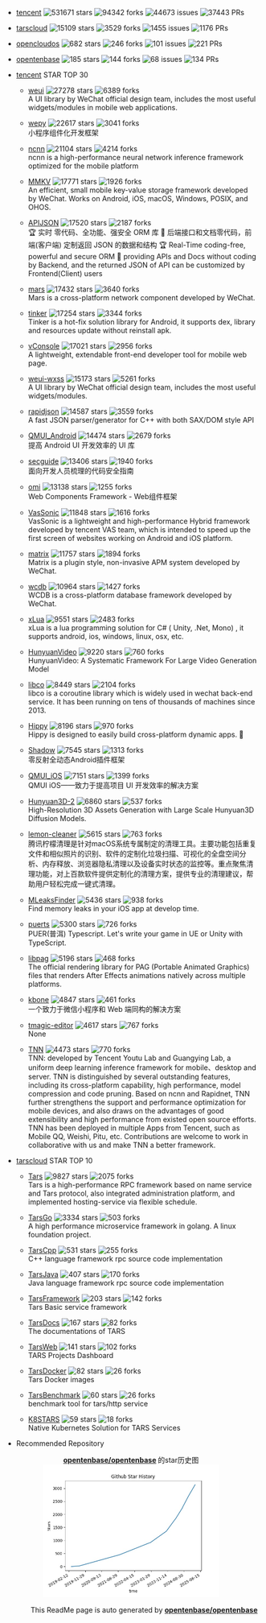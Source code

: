 
+ [tencent](https://github.com/tencent)
![531671 stars](https://img.shields.io/badge/Stars-531671-green)
![94342 forks](https://img.shields.io/badge/Forks-94342-green)
![44673 issues](https://img.shields.io/badge/Issues-44673-green)
![37443 PRs](https://img.shields.io/badge/PRs-37443-green)

+ [tarscloud](https://github.com/tarscloud)
![15109 stars](https://img.shields.io/badge/Stars-15109-green)
![3529 forks](https://img.shields.io/badge/Forks-3529-green)
![1455 issues](https://img.shields.io/badge/Issues-1455-green)
![1176 PRs](https://img.shields.io/badge/PRs-1176-green)

+ [opencloudos](https://github.com/opencloudos)
![682 stars](https://img.shields.io/badge/Stars-682-green)
![246 forks](https://img.shields.io/badge/Forks-246-green)
![101 issues](https://img.shields.io/badge/Issues-101-green)
![221 PRs](https://img.shields.io/badge/PRs-221-green)

+ [opentenbase](https://github.com/opentenbase)
![185 stars](https://img.shields.io/badge/Stars-185-green)
![144 forks](https://img.shields.io/badge/Forks-144-green)
![68 issues](https://img.shields.io/badge/Issues-68-green)
![134 PRs](https://img.shields.io/badge/PRs-134-green)



+ [tencent](https://github.com/tencent) STAR TOP 30
    
    + [weui](https://github.com/tencent/weui) 
    ![27278 stars](https://img.shields.io/badge/Stars-27278-green)
    ![6389 forks](https://img.shields.io/badge/Forks-6389-green)  
    A UI library by WeChat official design team, includes the most useful widgets/modules in mobile web applications.
    
    + [wepy](https://github.com/tencent/wepy) 
    ![22617 stars](https://img.shields.io/badge/Stars-22617-green)
    ![3041 forks](https://img.shields.io/badge/Forks-3041-green)  
    小程序组件化开发框架
    
    + [ncnn](https://github.com/tencent/ncnn) 
    ![21104 stars](https://img.shields.io/badge/Stars-21104-green)
    ![4214 forks](https://img.shields.io/badge/Forks-4214-green)  
    ncnn is a high-performance neural network inference framework optimized for the mobile platform
    
    + [MMKV](https://github.com/tencent/MMKV) 
    ![17771 stars](https://img.shields.io/badge/Stars-17771-green)
    ![1926 forks](https://img.shields.io/badge/Forks-1926-green)  
    An efficient, small mobile key-value storage framework developed by WeChat. Works on Android, iOS, macOS, Windows, POSIX, and OHOS.
    
    + [APIJSON](https://github.com/tencent/APIJSON) 
    ![17520 stars](https://img.shields.io/badge/Stars-17520-green)
    ![2187 forks](https://img.shields.io/badge/Forks-2187-green)  
    🏆 实时 零代码、全功能、强安全 ORM 库 🚀 后端接口和文档零代码，前端(客户端) 定制返回 JSON 的数据和结构 🏆 Real-Time coding-free, powerful and secure ORM 🚀  providing APIs and Docs without coding by Backend, and the returned JSON of API can be customized by Frontend(Client) users
    
    + [mars](https://github.com/tencent/mars) 
    ![17432 stars](https://img.shields.io/badge/Stars-17432-green)
    ![3640 forks](https://img.shields.io/badge/Forks-3640-green)  
    Mars is a cross-platform network component  developed by WeChat.
    
    + [tinker](https://github.com/tencent/tinker) 
    ![17254 stars](https://img.shields.io/badge/Stars-17254-green)
    ![3344 forks](https://img.shields.io/badge/Forks-3344-green)  
    Tinker is a hot-fix solution library for Android, it supports dex, library and resources update without reinstall apk.
    
    + [vConsole](https://github.com/tencent/vConsole) 
    ![17021 stars](https://img.shields.io/badge/Stars-17021-green)
    ![2956 forks](https://img.shields.io/badge/Forks-2956-green)  
    A lightweight, extendable front-end developer tool for mobile web page.
    
    + [weui-wxss](https://github.com/tencent/weui-wxss) 
    ![15173 stars](https://img.shields.io/badge/Stars-15173-green)
    ![5261 forks](https://img.shields.io/badge/Forks-5261-green)  
    A UI library by WeChat official design team, includes the most useful widgets/modules.
    
    + [rapidjson](https://github.com/tencent/rapidjson) 
    ![14587 stars](https://img.shields.io/badge/Stars-14587-green)
    ![3559 forks](https://img.shields.io/badge/Forks-3559-green)  
    A fast JSON parser/generator for C++ with both SAX/DOM style API
    
    + [QMUI_Android](https://github.com/tencent/QMUI_Android) 
    ![14474 stars](https://img.shields.io/badge/Stars-14474-green)
    ![2679 forks](https://img.shields.io/badge/Forks-2679-green)  
    提高 Android UI 开发效率的 UI 库
    
    + [secguide](https://github.com/tencent/secguide) 
    ![13406 stars](https://img.shields.io/badge/Stars-13406-green)
    ![1940 forks](https://img.shields.io/badge/Forks-1940-green)  
    面向开发人员梳理的代码安全指南
    
    + [omi](https://github.com/tencent/omi) 
    ![13138 stars](https://img.shields.io/badge/Stars-13138-green)
    ![1255 forks](https://img.shields.io/badge/Forks-1255-green)  
    Web Components Framework - Web组件框架
    
    + [VasSonic](https://github.com/tencent/VasSonic) 
    ![11848 stars](https://img.shields.io/badge/Stars-11848-green)
    ![1616 forks](https://img.shields.io/badge/Forks-1616-green)  
    VasSonic is a lightweight and high-performance Hybrid framework developed by tencent VAS team, which is intended to speed up the first screen of websites working on Android and iOS platform. 
    
    + [matrix](https://github.com/tencent/matrix) 
    ![11757 stars](https://img.shields.io/badge/Stars-11757-green)
    ![1894 forks](https://img.shields.io/badge/Forks-1894-green)  
    Matrix is a plugin style, non-invasive APM system developed by WeChat.
    
    + [wcdb](https://github.com/tencent/wcdb) 
    ![10964 stars](https://img.shields.io/badge/Stars-10964-green)
    ![1427 forks](https://img.shields.io/badge/Forks-1427-green)  
    WCDB is a cross-platform database framework developed by WeChat.
    
    + [xLua](https://github.com/tencent/xLua) 
    ![9551 stars](https://img.shields.io/badge/Stars-9551-green)
    ![2483 forks](https://img.shields.io/badge/Forks-2483-green)  
    xLua is a lua programming solution for  C# ( Unity, .Net, Mono) , it supports android, ios, windows, linux, osx, etc.
    
    + [HunyuanVideo](https://github.com/tencent/HunyuanVideo) 
    ![9220 stars](https://img.shields.io/badge/Stars-9220-green)
    ![760 forks](https://img.shields.io/badge/Forks-760-green)  
    HunyuanVideo: A Systematic Framework For Large Video Generation Model
    
    + [libco](https://github.com/tencent/libco) 
    ![8449 stars](https://img.shields.io/badge/Stars-8449-green)
    ![2104 forks](https://img.shields.io/badge/Forks-2104-green)  
    libco is a coroutine library which is widely used in wechat  back-end service. It has been running on tens of thousands of machines since 2013.
    
    + [Hippy](https://github.com/tencent/Hippy) 
    ![8196 stars](https://img.shields.io/badge/Stars-8196-green)
    ![970 forks](https://img.shields.io/badge/Forks-970-green)  
    Hippy is designed to easily build cross-platform dynamic apps. 👏
    
    + [Shadow](https://github.com/tencent/Shadow) 
    ![7545 stars](https://img.shields.io/badge/Stars-7545-green)
    ![1313 forks](https://img.shields.io/badge/Forks-1313-green)  
    零反射全动态Android插件框架
    
    + [QMUI_iOS](https://github.com/tencent/QMUI_iOS) 
    ![7151 stars](https://img.shields.io/badge/Stars-7151-green)
    ![1399 forks](https://img.shields.io/badge/Forks-1399-green)  
    QMUI iOS——致力于提高项目 UI 开发效率的解决方案
    
    + [Hunyuan3D-2](https://github.com/tencent/Hunyuan3D-2) 
    ![6860 stars](https://img.shields.io/badge/Stars-6860-green)
    ![537 forks](https://img.shields.io/badge/Forks-537-green)  
    High-Resolution 3D Assets Generation with Large Scale Hunyuan3D Diffusion Models.
    
    + [lemon-cleaner](https://github.com/tencent/lemon-cleaner) 
    ![5615 stars](https://img.shields.io/badge/Stars-5615-green)
    ![763 forks](https://img.shields.io/badge/Forks-763-green)  
    腾讯柠檬清理是针对macOS系统专属制定的清理工具。主要功能包括重复文件和相似照片的识别、软件的定制化垃圾扫描、可视化的全盘空间分析、内存释放、浏览器隐私清理以及设备实时状态的监控等。重点聚焦清理功能，对上百款软件提供定制化的清理方案，提供专业的清理建议，帮助用户轻松完成一键式清理。
    
    + [MLeaksFinder](https://github.com/tencent/MLeaksFinder) 
    ![5436 stars](https://img.shields.io/badge/Stars-5436-green)
    ![938 forks](https://img.shields.io/badge/Forks-938-green)  
    Find memory leaks in your iOS app at develop time.
    
    + [puerts](https://github.com/tencent/puerts) 
    ![5300 stars](https://img.shields.io/badge/Stars-5300-green)
    ![726 forks](https://img.shields.io/badge/Forks-726-green)  
    PUER(普洱) Typescript. Let's write your game in UE or Unity with TypeScript.
    
    + [libpag](https://github.com/tencent/libpag) 
    ![5196 stars](https://img.shields.io/badge/Stars-5196-green)
    ![468 forks](https://img.shields.io/badge/Forks-468-green)  
    The official rendering library for PAG (Portable Animated Graphics) files that renders After Effects animations natively across multiple platforms.
    
    + [kbone](https://github.com/tencent/kbone) 
    ![4847 stars](https://img.shields.io/badge/Stars-4847-green)
    ![461 forks](https://img.shields.io/badge/Forks-461-green)  
    一个致力于微信小程序和 Web 端同构的解决方案
    
    + [tmagic-editor](https://github.com/tencent/tmagic-editor) 
    ![4617 stars](https://img.shields.io/badge/Stars-4617-green)
    ![767 forks](https://img.shields.io/badge/Forks-767-green)  
    None
    
    + [TNN](https://github.com/tencent/TNN) 
    ![4473 stars](https://img.shields.io/badge/Stars-4473-green)
    ![770 forks](https://img.shields.io/badge/Forks-770-green)  
    TNN: developed by Tencent Youtu Lab and Guangying Lab, a uniform deep learning inference framework for mobile、desktop and server. TNN is distinguished by several outstanding features, including its cross-platform capability, high performance, model compression and code pruning. Based on ncnn and Rapidnet, TNN further strengthens the support and performance optimization for mobile devices, and also draws on the advantages of good extensibility and high performance from existed open source efforts. TNN has been deployed in multiple Apps from Tencent, such as Mobile QQ, Weishi, Pitu, etc. Contributions are welcome to work in collaborative with us and make TNN a better framework. 
    

+ [tarscloud](https://github.com/tarscloud) STAR TOP 10
    
    + [Tars](https://github.com/tarscloud/Tars) 
    ![9827 stars](https://img.shields.io/badge/Stars-9827-green)
    ![2075 forks](https://img.shields.io/badge/Forks-2075-green)  
    Tars is a high-performance RPC framework based on name service and Tars protocol, also integrated administration platform, and implemented hosting-service via flexible schedule.
    
    + [TarsGo](https://github.com/tarscloud/TarsGo) 
    ![3334 stars](https://img.shields.io/badge/Stars-3334-green)
    ![503 forks](https://img.shields.io/badge/Forks-503-green)  
    A  high performance microservice  framework  in golang. A linux foundation project.
    
    + [TarsCpp](https://github.com/tarscloud/TarsCpp) 
    ![531 stars](https://img.shields.io/badge/Stars-531-green)
    ![255 forks](https://img.shields.io/badge/Forks-255-green)  
    C++ language framework rpc source code implementation
    
    + [TarsJava](https://github.com/tarscloud/TarsJava) 
    ![407 stars](https://img.shields.io/badge/Stars-407-green)
    ![170 forks](https://img.shields.io/badge/Forks-170-green)  
    Java language framework rpc source code implementation
    
    + [TarsFramework](https://github.com/tarscloud/TarsFramework) 
    ![203 stars](https://img.shields.io/badge/Stars-203-green)
    ![142 forks](https://img.shields.io/badge/Forks-142-green)  
    Tars Basic service framework
    
    + [TarsDocs](https://github.com/tarscloud/TarsDocs) 
    ![167 stars](https://img.shields.io/badge/Stars-167-green)
    ![82 forks](https://img.shields.io/badge/Forks-82-green)  
    The documentations of TARS
    
    + [TarsWeb](https://github.com/tarscloud/TarsWeb) 
    ![141 stars](https://img.shields.io/badge/Stars-141-green)
    ![102 forks](https://img.shields.io/badge/Forks-102-green)  
    TARS Projects Dashboard
    
    + [TarsDocker](https://github.com/tarscloud/TarsDocker) 
    ![82 stars](https://img.shields.io/badge/Stars-82-green)
    ![26 forks](https://img.shields.io/badge/Forks-26-green)  
    Tars Docker  images
    
    + [TarsBenchmark](https://github.com/tarscloud/TarsBenchmark) 
    ![60 stars](https://img.shields.io/badge/Stars-60-green)
    ![26 forks](https://img.shields.io/badge/Forks-26-green)  
    benchmark tool for tars/http service
    
    + [K8STARS](https://github.com/tarscloud/K8STARS) 
    ![59 stars](https://img.shields.io/badge/Stars-59-green)
    ![18 forks](https://img.shields.io/badge/Forks-18-green)  
    Native Kubernetes  Solution for TARS Services
    


+ Recommended Repository  
<p align="center">
      <strong>
        <a href="https://github.com/opentenbase/opentenbase" target="_blank">opentenbase/opentenbase</a>
      </strong>  的star历史图
  <br>
  <img src="https://raw.githubusercontent.com/ButterAndButterfly/GithubTools/master/data/stars_history.jpg" width="350px"></img>    
</p>

<p align="right">
      This ReadMe page is auto generated by 
      <strong>
        <a href="https://github.com/opentenbase/opentenbase" target="_blank">opentenbase/opentenbase</a><br>
      </strong>   
</p>